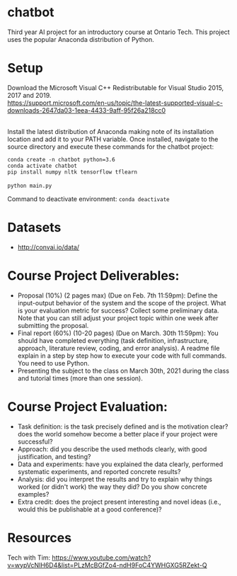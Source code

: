 # chatbot
Third year AI project for an introductory course at Ontario Tech. This project uses the popular Anaconda distribution of Python.

# Setup
Download the Microsoft Visual C++ Redistributable for Visual Studio 2015, 2017 and 2019. <br />
https://support.microsoft.com/en-us/topic/the-latest-supported-visual-c-downloads-2647da03-1eea-4433-9aff-95f26a218cc0 <br /><br />

Install the latest distribution of Anaconda making note of its installation location and add it to your PATH variable. Once installed, navigate to the source directory and execute these commands for the chatbot project:<br />

`conda create -n chatbot python=3.6`<br />
`conda activate chatbot`<br />
`pip install numpy nltk tensorflow tflearn`<br /><br />
`python main.py`<br />

Command to deactivate environment: `conda deactivate`<br />

# Datasets
* http://convai.io/data/

# Course Project Deliverables:
* Proposal (10%) (2 pages max) (Due on Feb. 7th 11:59pm): Define the input-output behavior of
the system and the scope of the project. What is your evaluation metric for success? Collect
some preliminary data. Note that you can still adjust your project topic within one week after
submitting the proposal.
* Final report (60%) (10-20 pages) (Due on March. 30th 11:59pm): You should have completed
everything (task definition, infrastructure, approach, literature review, coding, and error
analysis). A readme file explain in a step by step how to execute your code with full commands.
You need to use Python.
* Presenting the subject to the class on March 30th, 2021 during the class and tutorial times (more
than one session).

# Course Project Evaluation:
* Task definition: is the task precisely defined and is the motivation clear? does the world
somehow become a better place if your project were successful?
* Approach: did you describe the used methods clearly, with good justification, and testing?
* Data and experiments: have you explained the data clearly, performed systematic experiments,
and reported concrete results?
* Analysis: did you interpret the results and try to explain why things worked (or didn't work) the
way they did? Do you show concrete examples?
* Extra credit: does the project present interesting and novel ideas (i.e., would this be publishable
at a good conference)?

# Resources
Tech with Tim: https://www.youtube.com/watch?v=wypVcNIH6D4&list=PLzMcBGfZo4-ndH9FoC4YWHGXG5RZekt-Q
